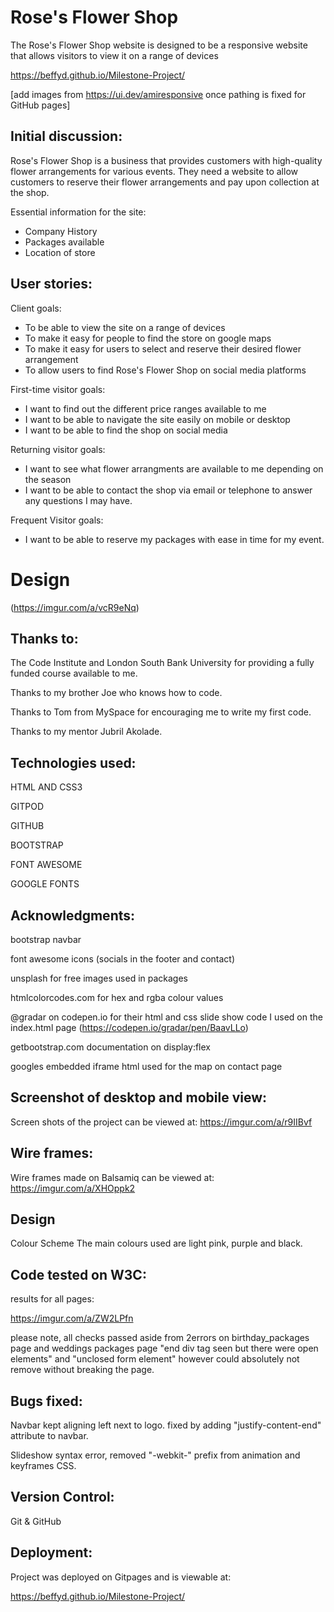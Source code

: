 # Rose's Flower Shop

The Rose's Flower Shop website is designed to be a responsive website that allows visitors to view it on a range of devices

https://beffyd.github.io/Milestone-Project/

[add images from https://ui.dev/amiresponsive once pathing is fixed for GitHub pages]

## Initial discussion:

Rose's Flower Shop is a business that provides customers with high-quality flower arrangements for various events. They need a website to allow customers to reserve their flower arrangements and pay upon collection at the shop. 

Essential information for the site: 
- Company History
- Packages available 
- Location of store 

## User stories: 

Client goals:
- To be able to view the site on a range of devices
- To make it easy for people to find the store on google maps
- To make it easy for users to select and reserve their desired flower arrangement 
- To allow users to find Rose's Flower Shop on social media platforms

First-time visitor goals:
- I want to find out the different price ranges available to me 
- I want to be able to navigate the site easily on mobile or desktop 
- I want to be able to find the shop on social media

Returning visitor goals:
- I want to see what flower arrangments are available to me depending on the season
- I want to be able to contact the shop via email or telephone to answer any questions I may have.

Frequent Visitor goals:
- I want to be able to reserve my packages with ease in time for my event.

# Design 

(https://imgur.com/a/vcR9eNq)

## Thanks to:
The Code Institute and London South Bank University for providing a fully funded course available to me. 

Thanks to my brother Joe who knows how to code.

Thanks to Tom from MySpace for encouraging me to write my first code.

Thanks to my mentor Jubril Akolade.


## Technologies used:

HTML AND CSS3

GITPOD

GITHUB

BOOTSTRAP 

FONT AWESOME 

GOOGLE FONTS 

## Acknowledgments:

bootstrap navbar

font awesome icons (socials in the footer and contact)

unsplash for free images used in packages

htmlcolorcodes.com for hex and rgba colour values

@gradar on codepen.io for their html and css slide show code I used on the index.html page (https://codepen.io/gradar/pen/BaavLLo)

getbootstrap.com documentation on display:flex 

googles embedded iframe html used for the map on contact page



## Screenshot of desktop and mobile view:

Screen shots of the project can be viewed at: https://imgur.com/a/r9IIBvf
 

## Wire frames:

Wire frames made on Balsamiq can be viewed at: https://imgur.com/a/XHOppk2 

## Design
Colour Scheme
The main colours used are light pink, purple and black.

## Code tested on W3C:

results for all pages:

https://imgur.com/a/ZW2LPfn

please note, all checks passed aside from  2errors on birthday_packages page and weddings packages page "end div tag seen but there were open elements" and "unclosed form element" however could absolutely not remove without breaking the page.


## Bugs fixed:

Navbar kept aligning left next to logo. fixed by adding "justify-content-end" attribute to navbar.

Slideshow syntax error, removed "-webkit-" prefix from animation and keyframes CSS.

## Version Control: 
Git & GitHub 

## Deployment:

Project was deployed on Gitpages and is viewable at: 

https://beffyd.github.io/Milestone-Project/




